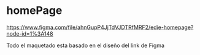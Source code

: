 # homePage
https://www.figma.com/file/ahnGupP4JjTdVJDTRfMRF2/edie-homepage?node-id=1%3A148

Todo el maquetado esta basado en el diseño del link de Figma
